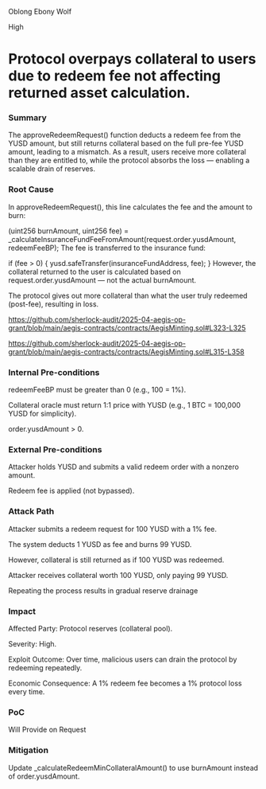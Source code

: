 Oblong Ebony Wolf

High

# Protocol overpays collateral to users due to redeem fee not affecting returned asset calculation.

### Summary

The approveRedeemRequest() function deducts a redeem fee from the YUSD amount, but still returns collateral based on the full pre-fee YUSD amount, leading to a mismatch. As a result, users receive more collateral than they are entitled to, while the protocol absorbs the loss — enabling a scalable drain of reserves.

### Root Cause

In approveRedeemRequest(), this line calculates the fee and the amount to burn:

(uint256 burnAmount, uint256 fee) = _calculateInsuranceFundFeeFromAmount(request.order.yusdAmount, redeemFeeBP);
The fee is transferred to the insurance fund:

if (fee > 0) {
  yusd.safeTransfer(insuranceFundAddress, fee);
}
However, the collateral returned to the user is calculated based on request.order.yusdAmount — not the actual burnAmount.

The protocol gives out more collateral than what the user truly redeemed (post-fee), resulting in loss.


https://github.com/sherlock-audit/2025-04-aegis-op-grant/blob/main/aegis-contracts/contracts/AegisMinting.sol#L323-L325

https://github.com/sherlock-audit/2025-04-aegis-op-grant/blob/main/aegis-contracts/contracts/AegisMinting.sol#L315-L358

### Internal Pre-conditions

redeemFeeBP must be greater than 0 (e.g., 100 = 1%).

Collateral oracle must return 1:1 price with YUSD (e.g., 1 BTC = 100,000 YUSD for simplicity).

order.yusdAmount > 0.

### External Pre-conditions

Attacker holds YUSD and submits a valid redeem order with a nonzero amount.

Redeem fee is applied (not bypassed).

### Attack Path

Attacker submits a redeem request for 100 YUSD with a 1% fee.

The system deducts 1 YUSD as fee and burns 99 YUSD.

However, collateral is still returned as if 100 YUSD was redeemed.

Attacker receives collateral worth 100 YUSD, only paying 99 YUSD.

Repeating the process results in gradual reserve drainage

### Impact

Affected Party: Protocol reserves (collateral pool).

Severity: High.

Exploit Outcome: Over time, malicious users can drain the protocol by redeeming repeatedly.

Economic Consequence: A 1% redeem fee becomes a 1% protocol loss every time.

### PoC

Will Provide on Request

### Mitigation

Update _calculateRedeemMinCollateralAmount() to use burnAmount instead of order.yusdAmount.